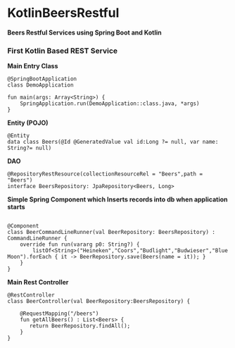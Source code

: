 # KotlinBeersRestful
**Beers Restful Services using Spring Boot and Kotlin**


### First Kotlin Based REST Service

**Main Entry Class**

```
@SpringBootApplication
class DemoApplication

fun main(args: Array<String>) {
    SpringApplication.run(DemoApplication::class.java, *args)
}

```

**Entity (POJO)**

```
@Entity
data class Beers(@Id @GeneratedValue val id:Long ?= null, var name: String?= null)
```


**DAO**
```
@RepositoryRestResource(collectionResourceRel = "Beers",path = "Beers")
interface BeersRepository: JpaRepository<Beers, Long>

```

**Simple Spring Component which Inserts records into db when application starts**
```

@Component
class BeerCommandLineRunner(val BeerRepository: BeersRepository) : CommandLineRunner {
    override fun run(vararg p0: String?) {
        listOf<String>("Heineken","Coors","Budlight","Budwieser","Blue Moon").forEach { it -> BeerRepository.save(Beers(name = it)); }
    }
}
```

**Main Rest Controller**
```
@RestController
class BeerController(val BeerRepository:BeersRepository) {

    @RequestMapping("/beers")
    fun getAllBeers() : List<Beers> {
       return BeerRepository.findAll();
    }
}
``` 
